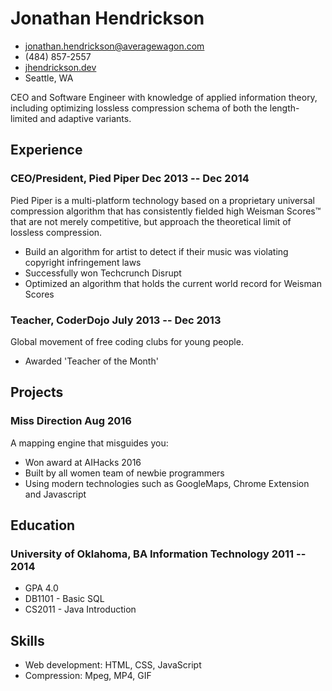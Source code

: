 <!-- The (first) h1 will be used as the <title> of the HTML page -->

# Jonathan Hendrickson

<!-- The unordered list immediately after the h1 will be formatted on a single
line. It is intended to be used for contact details -->

- <jonathan.hendrickson@averagewagon.com>
- (484) 857-2557
- [jhendrickson.dev](https://jhendrickson.dev)
- Seattle, WA

<!-- The paragraph after the h1 and ul and before the first h2 is optional. It
is intended to be used for a short summary. -->

CEO and Software Engineer with knowledge of applied information theory,
including optimizing lossless compression schema of both the length-limited and
adaptive variants.

## Experience

<!-- You have to wrap the "left" and "right" half of these headings in spans by
hand -->

### <span>CEO/President, Pied Piper</span> <span>Dec 2013 -- Dec 2014</span>

Pied Piper is a multi-platform technology based on a proprietary universal
compression algorithm that has consistently fielded high Weisman Scores™ that
are not merely competitive, but approach the theoretical limit of lossless
compression.

- Build an algorithm for artist to detect if their music was violating
  copyright infringement laws
- Successfully won Techcrunch Disrupt
- Optimized an algorithm that holds the current world record for Weisman Scores

### <span>Teacher, CoderDojo</span> <span>July 2013 -- Dec 2013</span>

Global movement of free coding clubs for young people.

- Awarded 'Teacher of the Month'

## Projects

### <span>Miss Direction</span> <span>Aug 2016</span>

A mapping engine that misguides you:

- Won award at AIHacks 2016
- Built by all women team of newbie programmers
- Using modern technologies such as GoogleMaps, Chrome Extension and Javascript

## Education

### <span>University of Oklahoma, BA Information Technology</span> <span>2011 -- 2014</span>

- GPA 4.0
- DB1101 - Basic SQL
- CS2011 - Java Introduction

## Skills

- Web development: HTML, CSS, JavaScript
- Compression: Mpeg, MP4, GIF
